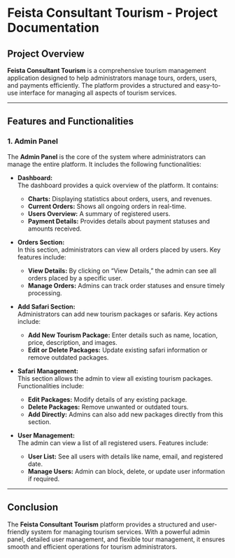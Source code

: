 
# Feista Consultant Tourism - Project Documentation

## Project Overview
**Feista Consultant Tourism** is a comprehensive tourism management application designed to help administrators manage tours, orders, users, and payments efficiently. The platform provides a structured and easy-to-use interface for managing all aspects of tourism services.

---

## Features and Functionalities

### 1. Admin Panel
The **Admin Panel** is the core of the system where administrators can manage the entire platform. It includes the following functionalities:

- **Dashboard:**  
  The dashboard provides a quick overview of the platform. It contains:  
  - **Charts:** Displaying statistics about orders, users, and revenues.  
  - **Current Orders:** Shows all ongoing orders in real-time.  
  - **Users Overview:** A summary of registered users.  
  - **Payment Details:** Provides details about payment statuses and amounts received.

- **Orders Section:**  
  In this section, administrators can view all orders placed by users. Key features include:  
  - **View Details:** By clicking on “View Details,” the admin can see all orders placed by a specific user.  
  - **Manage Orders:** Admins can track order statuses and ensure timely processing.

- **Add Safari Section:**  
  Administrators can add new tourism packages or safaris. Key actions include:  
  - **Add New Tourism Package:** Enter details such as name, location, price, description, and images.  
  - **Edit or Delete Packages:** Update existing safari information or remove outdated packages.

- **Safari Management:**  
  This section allows the admin to view all existing tourism packages. Functionalities include:  
  - **Edit Packages:** Modify details of any existing package.  
  - **Delete Packages:** Remove unwanted or outdated tours.  
  - **Add Directly:** Admins can also add new packages directly from this section.

- **User Management:**  
  The admin can view a list of all registered users. Features include:  
  - **User List:** See all users with details like name, email, and registered date.  
  - **Manage Users:** Admin can block, delete, or update user information if required.

---

## Conclusion
The **Feista Consultant Tourism** platform provides a structured and user-friendly system for managing tourism services. With a powerful admin panel, detailed user management, and flexible tour management, it ensures smooth and efficient operations for tourism administrators.
